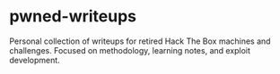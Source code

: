 # pwned-writeups
Personal collection of writeups for retired Hack The Box machines and challenges. Focused on methodology, learning notes, and exploit development.
